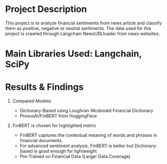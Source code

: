# Project Description

This project is to analyze financial sentiments from news article and classify them as positive, negative or neutral sentiments. The data used for this project is crawled through Langchain NewsURLloader from news websites.

# Main Libraries Used: Langchain, SciPy

# Results & Findings

1. Compared Models:
   - Dictionary-Based using Loughran-Mcdonald Financial Dictionary
   - ProsusAI/FinBERT from HuggingFace

3. FinBERT is chosen for highlighted metric
   - FinBERT captures the contextual meaning of words and phrases in financial documents.
   - For advanced sentiment analysis, FinBERT is better but Dictionary-based is good enough for lightweight
   - Pre-Trained on Financial Data (Larger Data Coverage)


